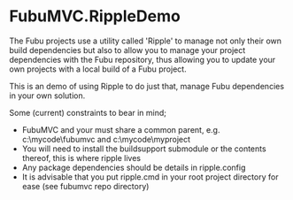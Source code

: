 FubuMVC.RippleDemo
==
The Fubu projects use a utility called 'Ripple' to manage not only their own build dependencies but also to allow you to manage your project dependencies with the Fubu repository, thus allowing you to update your own projects with a local build of a Fubu project.

This is an demo of using Ripple to do just that, manage Fubu dependencies in your own solution.

Some (current) constraints to bear in mind;
* FubuMVC and your <project dir> must share a common parent, e.g. c:\mycode\fubumvc and c:\mycode\myproject
* You will need to install the buildsupport submodule or the contents thereof, this is where ripple lives
* Any package dependencies should be details in ripple.config
* It is advisable that you put ripple.cmd in your root project directory for ease (see fubumvc repo directory)
